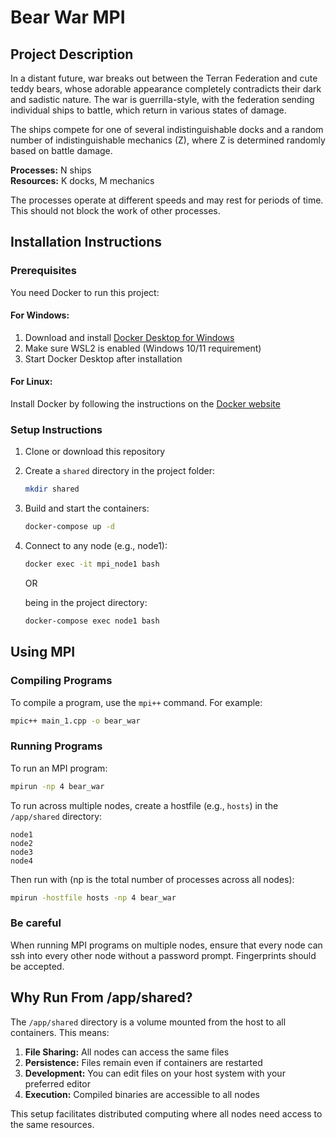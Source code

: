 # Bear War MPI

## Project Description

In a distant future, war breaks out between the Terran Federation and cute teddy bears, whose adorable appearance completely contradicts their dark and sadistic nature. The war is guerrilla-style, with the federation sending individual ships to battle, which return in various states of damage.

The ships compete for one of several indistinguishable docks and a random number of indistinguishable mechanics (Z), where Z is determined randomly based on battle damage.

**Processes:** N ships  
**Resources:** K docks, M mechanics

The processes operate at different speeds and may rest for periods of time. This should not block the work of other processes.

## Installation Instructions

### Prerequisites

You need Docker to run this project:

#### For Windows:
1. Download and install [Docker Desktop for Windows](https://www.docker.com/products/docker-desktop)
1. Make sure WSL2 is enabled (Windows 10/11 requirement)
1. Start Docker Desktop after installation

#### For Linux:
Install Docker by following the instructions on the [Docker website](https://docs.docker.com/engine/install/)

### Setup Instructions

1. Clone or download this repository
2. Create a `shared` directory in the project folder:
   ```bash
   mkdir shared
   ```
3. Build and start the containers:
   ```bash
   docker-compose up -d
   ```
4. Connect to any node (e.g., node1):
   ```bash
   docker exec -it mpi_node1 bash
   ```
   OR
   
   being in the project directory:
    ```bash
    docker-compose exec node1 bash
    ```

## Using MPI

### Compiling Programs

To compile a program, use the `mpi++` command. For example:

```bash
mpic++ main_1.cpp -o bear_war
```

### Running Programs

To run an MPI program:

```bash
mpirun -np 4 bear_war
```

To run across multiple nodes, create a hostfile (e.g., `hosts`) in the `/app/shared` directory:

```
node1
node2
node3
node4
```

Then run with (np is the total number of processes across all nodes):

```bash
mpirun -hostfile hosts -np 4 bear_war
```

### Be careful
When running MPI programs on multiple nodes, ensure that every node can ssh into every other node without a password prompt. Fingerprints should be accepted. 

## Why Run From /app/shared?

The `/app/shared` directory is a volume mounted from the host to all containers. This means:

1. **File Sharing:** All nodes can access the same files
2. **Persistence:** Files remain even if containers are restarted
3. **Development:** You can edit files on your host system with your preferred editor
4. **Execution:** Compiled binaries are accessible to all nodes

This setup facilitates distributed computing where all nodes need access to the same resources.